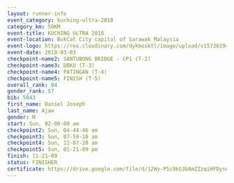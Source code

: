 ```yaml
--- 
layout: runner-info 
event_category: kuching-ultra-2018 
category_km: 50KM 
event-title: KUCHING ULTRA 2018 
event-location: BukCat City capital of Sarawak Malaysia 
event-logo: https://res.cloudinary.com/dykbosktl/image/upload/v1573619473/Logo/kuching-ultra-2018-logo_tlpvm5.png 
event-date: 2018-03-03 
checkpoint-name2: SANTUBONG BRIDGE - CP1 (T-2) 
checkpoint-name3: DBKU (T-3) 
checkpoint-name4: PATINGAN (T-4) 
checkpoint-name5: FINISH (T-5) 
overall_rank: 84
gender_rank: 57
bib: 5043
first_name: Daniel Joseph
last_name: Ajaw
gender: M
start: Sun, 02-00-00 am
checkpoint2: Sun, 04-44-46 am
checkpoint3: Sun, 07-59-10 am
checkpoint4: Sun, 11-07-20 am
checkpoint5: Sun, 01-21-09 pm
finish: 11-21-09
status: FINISHER
certificate: https://drive.google.com/file/d/12Wy-P5i9kG3bAmZZzqiHFDyseA01GkPK/view?usp=sharing","CERTIFICATE")
--- 
```

